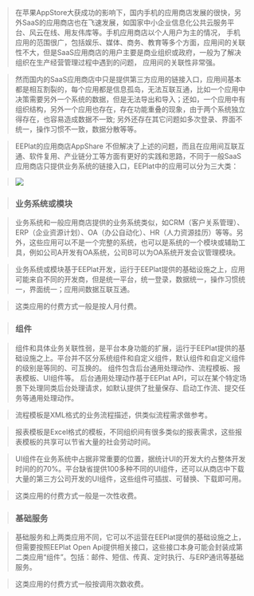 > 在苹果AppStore大获成功的影响下，国内手机的应用商店发展的很快，另外SaaS的应用商店也在飞速发展，如国家中小企业信息化公共云服务平台、风云在线、用友伟库等。手机应用商店以个人用户为主的情况， 手机应用的范围很广，包括娱乐、媒体、商务、教育等多个方面，应用间的关联性不大，但是SaaS应用商店的用户主要是商业组织或政府，一般为了解决组织在生产经营管理过程中遇到的问题， 应用间的关联性非常强。

> 然而国内的SaaS应用商店中只是提供第三方应用的链接入口，应用间基本都是相互割裂的，每个应用都是信息孤岛，无法互联互通，比如一个应用中决策需要另外一个系统的数据，但是无法导出和导入；还如，一个应用中有组织结构，另外一个应用也存在，存在功能重叠的现象，由于两个系统独立得存在，也容易造成数据不一致; 另外还存在其它问题如多次登录、界面不统一，操作习惯不一致，数据分散等等。

> EEPlat的应用商店AppShare 不但解决了上述的问题，而且在应用间互联互通、软件复用、产业链分工等方面有更好的实践和思路，不同于一般SaaS应用商店只提供业务系统的链接入口，EEPlat中的应用可以分为三大类：

> <img src='http://eeplat.googlecode.com/files/appshare_struture.png' />

> ### 业务系统或模块 ###

> 业务系统和一般应用商店提供的业务系统类似，如CRM（客户关系管理）、ERP（企业资源计划）、OA（办公自动化）、HR（人力资源挂历）等等。另外，这些应用可以不是一个完整的系统，也可以是系统的一个模块或辅助工具，例如公司A开发有OA系统，公司B可以为OA系统开发会议管理模块。

> 业务系统或模块基于EEPlat开发，运行于EEPlat提供的基础设施之上，应用可能来自不同的开发商，但是统一平台，统一登录，数据统一，操作习惯统一，界面统一；应用间数据互联互通。

> 这类应用的付费方式一般是按人月付费。

> ### 组件 ###

> 组件和具体业务关联性弱，是平台本身功能的扩展，运行于EEPlat提供的基础设施之上。平台并不区分系统组件和自定义组件，默认组件和自定义组件的级别是等同的、可互换的。 组件包含后台通用处理动作、流程模板、报表模板、UI组件等。
> 后台通用处理动作基于EEPlat API，可以在某个特定场景下处理同类后台处理请求，如默认提供了批量保存、启动工作流、提交任务等通用处理动作。

> 流程模板是XML格式的业务流程描述，供类似流程需求做参考。

> 报表模板是Excel格式的模板，不同组织间有很多类似的报表需求，这些报表模板的共享可以节省大量的社会劳动时间。

> UI组件在业务系统中占据非常重要的位置，据统计UI的开发大约占整体开发时间的的70%。平台缺省提供100多种不同的UI组件，还可以从商店中下载大量的第三方公司开发的UI组件，这些组件可插拔、可替换、下载即可用。

> 这类应用的付费方式一般是一次性收费。


> ### 基础服务 ###

> 基础服务和上两类应用不同，它可以不运营在EEPlat提供的基础设施之上，但需要按照EEPlat Open Api提供相关接口，这些接口本身可能会封装成第二类应用“组件”。包括：邮件、短信、传真、定时执行、与ERP通讯等基础服务。

> 这类应用的付费方式一般按调用次数收费。



